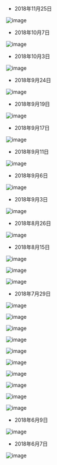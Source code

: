 * 2018年11月25日

![image](scene20181125.png)

* 2018年10月7日

![image](scene20181007.png)

* 2018年10月3日

![image](scene20181003.png)

* 2018年9月24日

![image](scene20180924.png)

* 2018年9月19日

![image](scene20180919.png)

* 2018年9月17日

![image](scene20180917.png)

* 2018年9月11日

![image](scene20180911.png)

* 2018年9月6日

![image](scene20180906.png)

* 2018年9月3日

![image](scene20180903.png)

* 2018年8月26日

![image](scene20180826.png)

* 2018年8月15日

![image](scene20180815.png)

![image](model_list20180815.png)

![image](scene_list20180815.png)

* 2018年7月29日

![image](toolbar20180729.png)

![image](setting20180729.png)

![image](scene20180729.png)

![image](project20180729.png)

![image](object20180729.png)

![image](menu20180729.png)

![image](script20180729.png)

![image](material20180729.png)

![image](geometry20180729.png)

![image](mesh20180729.png)

* 2018年6月9日

![image](v0.0.2.png)

* 2018年6月7日

![image](v0.0.1.jpg)